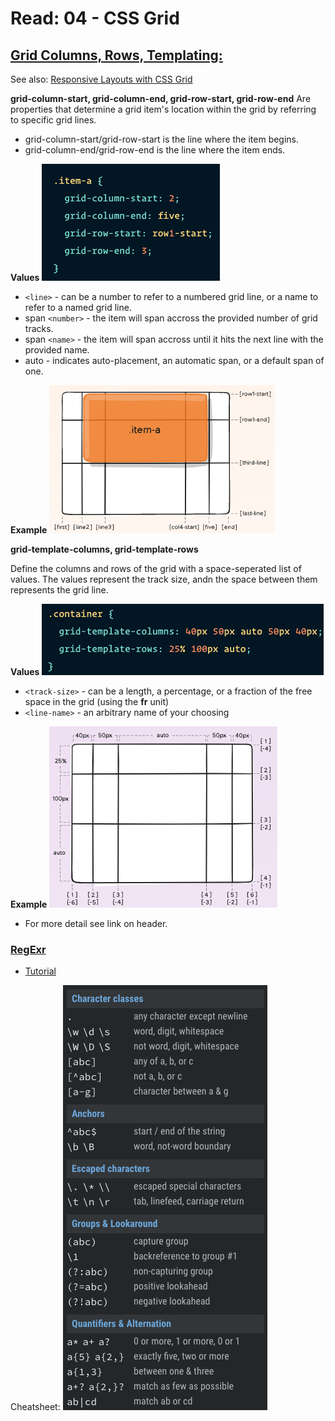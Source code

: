 # Read: 04 - CSS Grid

## [Grid Columns, Rows, Templating:](https://css-tricks.com/snippets/css/complete-guide-grid/)

See also: [Responsive Layouts with CSS Grid](https://medium.com/samsung-internet-dev/common-responsive-layouts-with-css-grid-and-some-without-245a862f48df)

**grid-column-start, grid-column-end, grid-row-start, grid-row-end** Are properties that determine a grid item's location within the grid by referring to specific grid lines. 
- grid-column-start/grid-row-start is the line where the item begins.
- grid-column-end/grid-row-end is the line where the item ends.

**Values**
![Values](img-class04/grid-row-column-example.png)
- ```<line>``` - can be a number to refer to a numbered grid line, or a name to refer to a named grid line.
- span ```<number>``` - the item will span accross the provided number of grid tracks. 
- span ```<name>``` - the item will span accross until it hits the next line with the provided name.
- auto - indicates auto-placement, an automatic span, or a default span of one.

**Example**
![Example](img-class04/grid-row-column-ex.png)

**grid-template-columns, grid-template-rows** 

Define the columns and rows of the grid with a space-seperated list of values. The values represent the track size, andn the space between them represents the grid line.

**Values**
![Values](img-class04/grid-template-1.png)
- ```<track-size>``` - can be a length, a percentage, or a fraction of the free space in the grid (using the **fr** unit)
- ```<line-name>``` - an arbitrary name of your choosing

**Example**
![Example](img-class04/grid-temp-ex-2.png)

- For more detail see link on header.

### [RegExr](https://regexr.com/)

- [Tutorial](https://medium.com/factory-mind/regex-tutorial-a-simple-cheatsheet-by-examples-649dc1c3f285)

Cheatsheet:
![Cheatsheet](img-class04/regexcheatsheet.png)




  